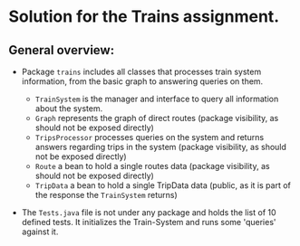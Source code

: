 # Solution for the Trains assignment.

## General overview:
* Package `trains` includes all classes that processes train system information, from the basic graph to answering queries on them.
	* `TrainSystem` is the manager and interface to query all information about the system. 
	* `Graph` represents the graph of direct routes (package visibility, as should not be exposed directly)
  	* `TripsProcessor` processes queries on the system and returns answers regarding trips in the system (package visibility, as should not be exposed directly)
  	* `Route` a bean to hold a single routes data (package visibility, as should not be exposed directly)
  	* `TripData` a bean to hold a single TripData data (public, as it is part of the response the `TrainSystem` returns)
  
* The `Tests.java` file is not under any package and holds the list of 10 defined tests. It initializes the Train-System and runs some 'queries' against it.
 
